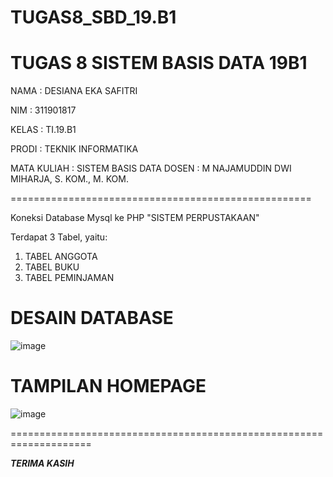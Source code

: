 # TUGAS8_SBD_19.B1
TUGAS 8 SISTEM BASIS DATA 19B1
================================

NAMA  : DESIANA EKA SAFITRI

NIM   : 311901817

KELAS : TI.19.B1

PRODI : TEKNIK INFORMATIKA

MATA KULIAH   : SISTEM BASIS DATA
DOSEN : M NAJAMUDDIN DWI MIHARJA, S. KOM., M. KOM.

====================================================

Koneksi Database Mysql ke PHP "SISTEM PERPUSTAKAAN"

Terdapat 3 Tabel, yaitu:

1. TABEL ANGGOTA
2. TABEL BUKU
3. TABEL PEMINJAMAN

# DESAIN DATABASE #

![image](https://user-images.githubusercontent.com/81596251/124377883-9a9d9f80-dcd8-11eb-989e-8e683f1a3e6c.png)

# TAMPILAN HOMEPAGE #

![image](https://user-images.githubusercontent.com/81596251/124377921-d9335a00-dcd8-11eb-8b83-a6f14e0c145c.png)

====================================================================

*__TERIMA KASIH__*
